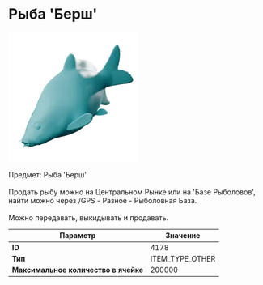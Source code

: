 # Рыба 'Берш'

![Item Image](../img/4178.webp?raw=true)

Предмет: Рыба 'Берш'<br><br>Продать рыбу можно на Центральном Рынке или на 'Базе Рыболовов', <br>найти можно через /GPS - Разное - Рыболовная База.<br><br>Можно передавать, выкидывать и продавать.


| Параметр | Значение |
|----------|----------|
| **ID** | 4178 |
| **Тип** | ITEM_TYPE_OTHER |
| **Максимальное количество в ячейке** | 200000 |

